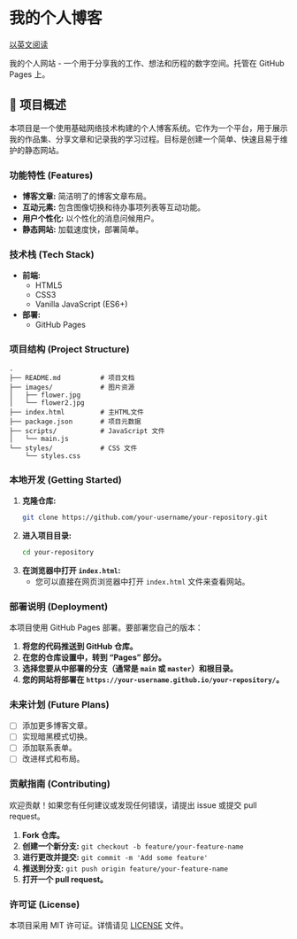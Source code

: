 # 我的个人博客

[以英文阅读](../README.md)

我的个人网站 - 一个用于分享我的工作、想法和历程的数字空间。托管在 GitHub Pages 上。

## 🚀 项目概述

本项目是一个使用基础网络技术构建的个人博客系统。它作为一个平台，用于展示我的作品集、分享文章和记录我的学习过程。目标是创建一个简单、快速且易于维护的静态网站。

### 功能特性 (Features)

- **博客文章:** 简洁明了的博客文章布局。
- **互动元素:** 包含图像切换和待办事项列表等互动功能。
- **用户个性化:** 以个性化的消息问候用户。
- **静态网站:** 加载速度快，部署简单。

### 技术栈 (Tech Stack)

- **前端:**
  - HTML5
  - CSS3
  - Vanilla JavaScript (ES6+)
- **部署:**
  - GitHub Pages

### 项目结构 (Project Structure)

```
.
├── README.md          # 项目文档
├── images/            # 图片资源
│   ├── flower.jpg
│   └── flower2.jpg
├── index.html         # 主HTML文件
├── package.json       # 项目元数据
├── scripts/           # JavaScript 文件
│   └── main.js
└── styles/            # CSS 文件
    └── styles.css
```

### 本地开发 (Getting Started)

1.  **克隆仓库:**
    ```bash
    git clone https://github.com/your-username/your-repository.git
    ```
2.  **进入项目目录:**
    ```bash
    cd your-repository
    ```
3.  **在浏览器中打开 `index.html`:**
    - 您可以直接在网页浏览器中打开 `index.html` 文件来查看网站。

### 部署说明 (Deployment)

本项目使用 GitHub Pages 部署。要部署您自己的版本：

1.  **将您的代码推送到 GitHub 仓库。**
2.  **在您的仓库设置中，转到 “Pages” 部分。**
3.  **选择您要从中部署的分支（通常是 `main` 或 `master`）和根目录。**
4.  **您的网站将部署在 `https://your-username.github.io/your-repository/`。**

### 未来计划 (Future Plans)

- [ ] 添加更多博客文章。
- [ ] 实现暗黑模式切换。
- [ ] 添加联系表单。
- [ ] 改进样式和布局。

### 贡献指南 (Contributing)

欢迎贡献！如果您有任何建议或发现任何错误，请提出 issue 或提交 pull request。

1.  **Fork 仓库。**
2.  **创建一个新分支:** `git checkout -b feature/your-feature-name`
3.  **进行更改并提交:** `git commit -m 'Add some feature'`
4.  **推送到分支:** `git push origin feature/your-feature-name`
5.  **打开一个 pull request。**

### 许可证 (License)

本项目采用 MIT 许可证。详情请见 [LICENSE](LICENSE) 文件。
